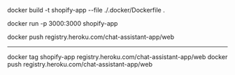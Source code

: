 docker build -t shopify-app --file ./.docker/Dockerfile .

docker run -p 3000:3000 shopify-app

docker push registry.heroku.com/chat-assistant-app/web

---

docker tag shopify-app registry.heroku.com/chat-assistant-app/web
docker push registry.heroku.com/chat-assistant-app/web

